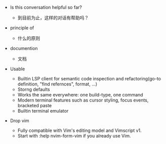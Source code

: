 - Is this conversation helpful so far?
    - 到目前为止，这样的对话有帮助吗？
- principle of
  - 什么的原则 
- documention
  - 文档

- Usable
	- Builtin LSP client for semantic code inspection and refactoring(go-to definition, "find refernces", format, ...)
	- Storng defaults
	- Works the same everywhere: one build-type, one command
	- Modern terminal features such as cursor styling, focus events, bracketed paste
	- Builtin terminal emulator

- Drop vim
	- Fully compatible with Vim's editing model and Vimscript v1.
	- Start with :help nvim-form-vim if you already use Vim.
